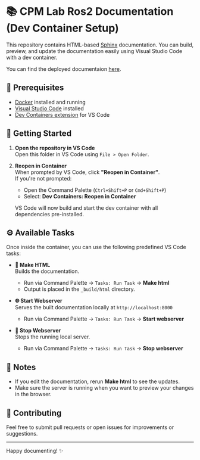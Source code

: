 # 📚 CPM Lab Ros2 Documentation (Dev Container Setup)

This repository contains HTML-based [Sphinx](https://www.sphinx-doc.org/) documentation. You can build, preview, and update the documentation easily using Visual Studio Code with a dev container.

You can find the deployed documentaion [here](https://bassamlab.github.io/cpm-lab-ros2-documentation/).

## 🧰 Prerequisites

- [Docker](https://www.docker.com/) installed and running
- [Visual Studio Code](https://code.visualstudio.com/) installed
- [Dev Containers extension](https://marketplace.visualstudio.com/items?itemName=ms-vscode-remote.remote-containers) for VS Code

## 🚀 Getting Started

1. **Open the repository in VS Code**  
   Open this folder in VS Code using `File > Open Folder`.

2. **Reopen in Container**  
   When prompted by VS Code, click **"Reopen in Container"**.  
   If you're not prompted:
   - Open the Command Palette (`Ctrl+Shift+P` or `Cmd+Shift+P`)
   - Select: **Dev Containers: Reopen in Container**

   VS Code will now build and start the dev container with all dependencies pre-installed.

## ⚙️ Available Tasks

Once inside the container, you can use the following predefined VS Code tasks:

- **📄 Make HTML**  
  Builds the documentation.
  - Run via Command Palette → `Tasks: Run Task` → **Make html**
  - Output is placed in the `_build/html` directory.

- **🌐 Start Webserver**  
  Serves the built documentation locally at `http://localhost:8000`
  - Run via Command Palette → `Tasks: Run Task` → **Start webserver**

- **🛑 Stop Webserver**  
  Stops the running local server.
  - Run via Command Palette → `Tasks: Run Task` → **Stop webserver**

## 📎 Notes

- If you edit the documentation, rerun **Make html** to see the updates.
- Make sure the server is running when you want to preview your changes in the browser.

## 🤝 Contributing

Feel free to submit pull requests or open issues for improvements or suggestions.

---

Happy documenting! ✨
